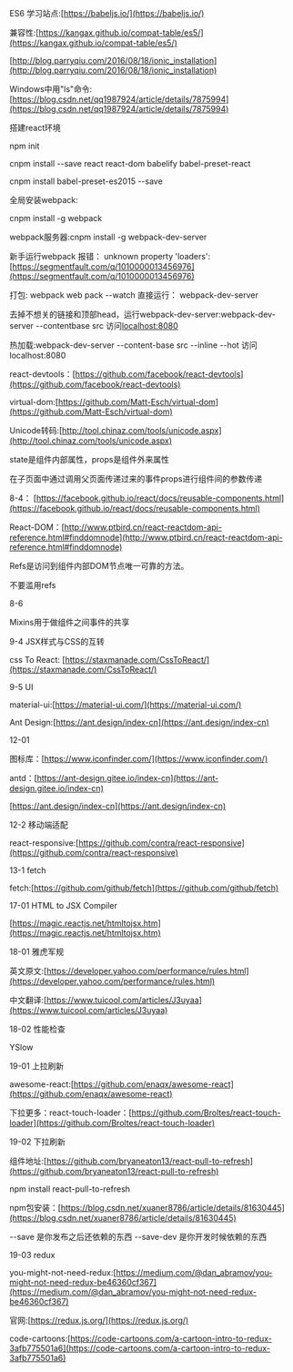 ES6 学习站点:[https://babeljs.io/](https://babeljs.io/)

兼容性:[https://kangax.github.io/compat-table/es5/](https://kangax.github.io/compat-table/es5/)

[http://blog.parryqiu.com/2016/08/18/ionic_installation](http://blog.parryqiu.com/2016/08/18/ionic_installation)

Windows中用"ls"命令:[https://blog.csdn.net/qq1987924/article/details/7875994](https://blog.csdn.net/qq1987924/article/details/7875994)

搭建react环境

npm init

cnpm install --save react react-dom babelify babel-preset-react

cnpm install babel-preset-es2015 --save

全局安装webpack:

cnpm install -g webpack

webpack服务器:cnpm install -g webpack-dev-server

新手运行webpack 报错： unknown property 'loaders':[https://segmentfault.com/q/1010000013456976](https://segmentfault.com/q/1010000013456976)

打包:
webpack
web pack --watch
直接运行：
webpack-dev-server


去掉不想关的链接和顶部head，运行webpack-dev-server:webpack-dev-server --contentbase src  访问[localhost:8080](localhost:8080)

热加载:webpack-dev-server --content-base src --inline --hot 访问localhost:8080


react-devtools：[https://github.com/facebook/react-devtools](https://github.com/facebook/react-devtools)

virtual-dom:[https://github.com/Matt-Esch/virtual-dom](https://github.com/Matt-Esch/virtual-dom)

Unicode转码:[http://tool.chinaz.com/tools/unicode.aspx](http://tool.chinaz.com/tools/unicode.aspx)

state是组件内部属性，props是组件外来属性

在子页面中通过调用父页面传递过来的事件props进行组件间的参数传递


8-4：
[https://facebook.github.io/react/docs/reusable-components.html](https://facebook.github.io/react/docs/reusable-components.html)

React-DOM：[http://www.ptbird.cn/react-reactdom-api-reference.html#finddomnode](http://www.ptbird.cn/react-reactdom-api-reference.html#finddomnode)

Refs是访问到组件内部DOM节点唯一可靠的方法。

不要滥用refs

8-6

Mixins用于做组件之间事件的共享

9-4 JSX样式与CSS的互转

css To React:
[https://staxmanade.com/CssToReact/](https://staxmanade.com/CssToReact/)

9-5  UI

material-ui:[https://material-ui.com/](https://material-ui.com/)

Ant Design:[https://ant.design/index-cn](https://ant.design/index-cn)

12-01

图标库：[https://www.iconfinder.com/](https://www.iconfinder.com/)

antd：[https://ant-design.gitee.io/index-cn](https://ant-design.gitee.io/index-cn)

[https://ant.design/index-cn](https://ant.design/index-cn)

12-2 移动端适配

react-responsive:[https://github.com/contra/react-responsive](https://github.com/contra/react-responsive)

13-1 fetch

fetch:[https://github.com/github/fetch](https://github.com/github/fetch)

17-01 HTML to JSX Compiler

[https://magic.reactjs.net/htmltojsx.htm](https://magic.reactjs.net/htmltojsx.htm)

18-01 雅虎军规

英文原文:[https://developer.yahoo.com/performance/rules.html](https://developer.yahoo.com/performance/rules.html)

中文翻译:[https://www.tuicool.com/articles/J3uyaa](https://www.tuicool.com/articles/J3uyaa)

18-02 性能检查

YSlow

19-01 上拉刷新

awesome-react:[https://github.com/enaqx/awesome-react](https://github.com/enaqx/awesome-react)

下拉更多：react-touch-loader：[https://github.com/Broltes/react-touch-loader](https://github.com/Broltes/react-touch-loader)

19-02 下拉刷新

组件地址:[https://github.com/bryaneaton13/react-pull-to-refresh](https://github.com/bryaneaton13/react-pull-to-refresh)

npm install react-pull-to-refresh

npm包安装：[https://blog.csdn.net/xuaner8786/article/details/81630445](https://blog.csdn.net/xuaner8786/article/details/81630445)

--save 是你发布之后还依赖的东西
--save-dev 是你开发时候依赖的东西

19-03 redux

you-might-not-need-redux:[https://medium.com/@dan_abramov/you-might-not-need-redux-be46360cf367](https://medium.com/@dan_abramov/you-might-not-need-redux-be46360cf367)

官网:[https://redux.js.org/](https://redux.js.org/)

code-cartoons:[https://code-cartoons.com/a-cartoon-intro-to-redux-3afb775501a6](https://code-cartoons.com/a-cartoon-intro-to-redux-3afb775501a6)